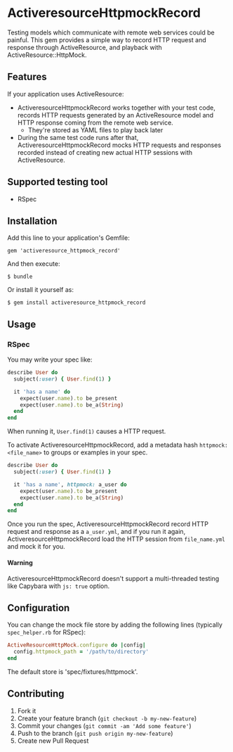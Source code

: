 ActiveresourceHttpmockRecord
============================

Testing models which communicate with remote web services could be painful.
This gem provides a simple way to record HTTP request and response through ActiveResource, and playback with ActiveResource::HttpMock.

Features
--------

If your application uses ActiveResource:

* ActiveresourceHttpmockRecord works together with your test code, records HTTP requests generated by an ActiveResource model and HTTP response coming from the remote web service.
  * They're stored as YAML files to play back later
* During the same test code runs after that, ActiveresourceHttpmockRecord mocks HTTP requests and responses recorded instead of creating new actual HTTP sessions with ActiveResource.


Supported testing tool
----------------------

* RSpec


Installation
------------

Add this line to your application's Gemfile:

    gem 'activeresource_httpmock_record'

And then execute:

    $ bundle

Or install it yourself as:

    $ gem install activeresource_httpmock_record


Usage
-----

### RSpec

You may write your spec like:

```ruby
describe User do
  subject(:user) { User.find(1) }

  it 'has a name' do
    expect(user.name).to be_present
    expect(user.name).to be_a(String)
  end
end
```

When running it, ```User.find(1)``` causes a HTTP request.

To activate ActiveresourceHttpmockRecord, add a metadata hash ```httpmock: <file_name>``` to groups or examples in your spec.

```ruby
describe User do
  subject(:user) { User.find(1) }

  it 'has a name', httpmock: a_user do
    expect(user.name).to be_present
    expect(user.name).to be_a(String)
  end
end
```

Once you run the spec, ActiveresourceHttpmockRecord record HTTP request and response as a ```a_user.yml```, and if you run it again, ActiveresourceHttpmockRecord load the HTTP session from ```file_name.yml``` and mock it for you.


#### Warning

ActiveresourceHttpmockRecord doesn't support a multi-threaded testing like Capybara with ```js: true``` option.


Configuration
-------------

You can change the mock file store by adding the following lines (typically ```spec_helper.rb``` for RSpec):

```ruby
ActiveResourceHttpMock.configure do |config|
  config.httpmock_path = '/path/to/directory'
end
```

The default store is 'spec/fixtures/httpmock'.


Contributing
------------

1. Fork it
2. Create your feature branch (`git checkout -b my-new-feature`)
3. Commit your changes (`git commit -am 'Add some feature'`)
4. Push to the branch (`git push origin my-new-feature`)
5. Create new Pull Request
